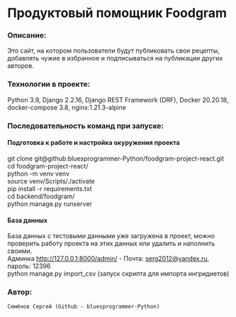 # Продуктовый помощник Foodgram


### Описание: 
  Это сайт, на котором пользователи будут публиковать свои рецепты, добавлять чужие в избранное и подписываться на публикации других авторов.


### Технологии в проекте:
  Python 3.9, Django 2.2.16, Django REST Framework (DRF), Docker 20.20.18,  
  docker-compose 3.8, nginx:1.21.3-alpine
  

### Последовательность команд при запуске:


#### Подготовка к работе и настройка окуружения проекта
git clone git@github:bluesprogrammer-Python/foodgram-project-react.git  
cd foodgram-project-react/  
python -m venv venv  
source venv/Scripts/./activate  
pip install -r requirements.txt  
cd backend/foodgram/  
python manage.py runserver

#### База данных
База данных с тестовыми данными уже загружена в проект, можно проверить работу проекта на этих данных
или удалить и наполнить своими.  
Админка http://127.0.0.1:8000/admin/ - Почта: serg2012@yandex.ru, пароль: 12396  
python manage.py import_csv (запуск скрипта для импорта ингридиетов)

### Автор:
 	Семёнов Сергей (Github - bluesprogrammer-Python)
